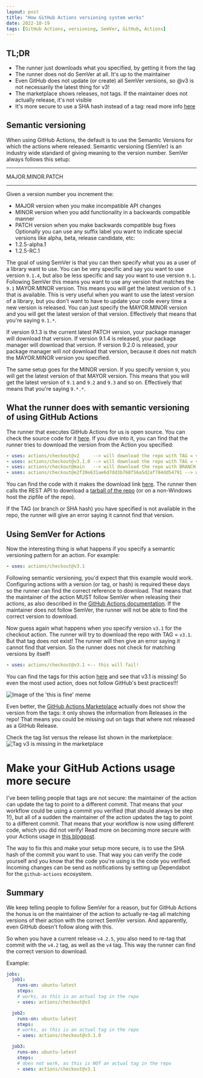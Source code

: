 ```yaml
---
layout: post
title: "How GitHub Actions versioning system works"
date: 2022-10-19
tags: [GitHub Actions, versioning, SemVer, GitHub, Actions]
---
```


## TL;DR
* The runner just downloads what you specified, by getting it from the tag
* The runner does not do SemVer at all. It's up to the maintainer
* Even GitHub does not update (or create) all SemVer versions, so @v3 is not necessarily the latest thing for v3!
* The marketplace shows releases, not tags. If the maintainer does not actually release, it's not visible
* It's more secure to use a SHA hash instead of a tag: read more info [here](/blog/2021/12/11/GitHub-Actions-Maturity-Levels)

## Semantic versioning

When using GitHub Actions, the default is to use the Semantic Versions for which the actions where released. Semantic versioning (SemVer) is an industry wide standard of giving meaning to the version number. SemVer always follows this setup:

----------------

MAJOR.MINOR.PATCH

----------------

Given a version number you increment the:
* MAJOR version when you make incompatible API changes
* MINOR version when you add functionality in a backwards compatible manner
* PATCH version when you make backwards compatible bug fixes
Optionally you can use any suffix label you want to indicate special versions like alpha, beta, release candidate, etc:
* 1.2.5-alpha.1
* 1.2.5-RC.1

The goal of using SemVer is that you can then specify what you as a user of a library want to use. You can be very specific and say you want to use version `9.1.4`, but also be less specific and say you want to use version `9.1`. Following SemVer this means you want to use any version that matches the `9.1` MAYOR.MINOR version. This means you will get the latest version of `9.1` that is available. This is very useful when you want to use the latest version of a library, but you don't want to have to update your code every time a new version is released. You can just specify the MAYOR.MINOR version and you will get the latest version of that version. Effectively that means that you're saying `9.1.*`.

If version 9.1.3 is the current latest PATCH version, your package manager will download that version. If version 9.1.4 is released, your package manager will download that version. If version 9.2.0 is released, your package manager will *not* download that version, because it does not match the MAYOR.MINOR version you specified.

The same setup goes for the MINOR version. If you specify version `9`, you will get the latest version of that MAYOR version. This means that you will get the latest version of `9.1` and `9.2` and `9.3` and so on. Effectively that means that you're saying `9.*.*`.

## What the runner does with semantic versioning of using GitHub Actions
The runner that executes GitHub Actions for us is open source. You can check the source code for it [here](https://github.com/actions/runner). If you dive into it, you can find that the runner tries to download the version from the Action you specified:
``` yaml
- uses: actions/checkout@v2     --> will download the repo with TAG = v2
- uses: actions/checkout@v3.1.0 --> will download the repo with TAG = v3.1.0
- uses: actions/checkout@main   --> will download the repo with BRANCH = main
- uses: actions/checkout@e2f20e631ae6d7dd3b768f56a5d2af784dd54791 --> will download the repo with COMMIT = e2f20e631ae6d7dd3b768f56a5d2af784dd54791 (SHA hash)
```
You can find the code with it makes the download link [here](https://github.com/actions/runner/blob/5421fe3f7107f770c904ed4c7e506ae7a5cde2c2/src/Runner.Worker/ActionManager.cs#L1122-L1123). The runner then calls the REST API to download a [tarball of the repo](https://docs.github.com/en/rest/repos/contents#download-a-repository-archive-tar) (or on a non-Windows host the zipfile of the repo).

If the TAG (or branch or SHA hash) you have specified is not available in the repo, the runner will give an error saying it cannot find that version.

## Using SemVer for Actions
Now the interesting thing is what happens if you specify a semantic versioning pattern for an action. For example:
``` yaml
- uses: actions/checkout@v3.1
```

Following semantic versioning, you'd expect that this example would work. Configuring actions with a version (or tag, or hash) is required these days so the runner can find the correct reference to download. That means that the maintainer of the action MUST follow SemVer when releasing their actions, as also described in the [GitHub Actions documentation](https://docs.github.com/en/actions/creating-actions/releasing-and-maintaining-actions#setting-up-github-actions-workflows). If the maintainer does not follow SemVer, the runner will not be able to find the correct version to download.

Now guess again what happens when you specify version `v3.1` for the checkout action. The runner will try to download the repo with TAG = `v3.1`. But that tag does not exist! The runner will then give an error saying it cannot find that version. So the runner does not check for matching versions by itself!
``` yaml
- uses: actions/checkout@v3.1 <-- this will fail!
```
You can find the tags for this action [here](https://github.com/actions/checkout/tags) and see that v3.1 is missing! So even the most used action, does not follow GitHub's best practices!!!

![Image of the 'this is fine' meme](/images/2022/20220918/this-is-fine.jpg)

Even better, the [GitHub Actions Marketplace](https://github.com/marketplace) actually does not show the version from the tags: it only shows the information from Releases in the repo! That means you could be missing out on tags that where not released as a GitHub Release.

Check the tag list versus the release list shown in the marketplace:
![Tag v3 is missing in the marketplace](/images/2022/20221019/20221019_actions_checkout.png)

# Make your GitHub Actions usage more secure
I've been telling people that tags are not secure: the maintainer of the action can update the tag to point to a different commit. That means that your workflow could be using a commit you verified (that should always be step 1!), but all of a sudden the maintainer of the action updates the tag to point to a different commit. That means that your workflow is now using different code, which you did not verify! Read more on becoming more secure with your Actions usage in [this blogpost](/blog/2021/12/11/GitHub-Actions-Maturity-Levels).

The way to fix this and make your setup more secure, is to use the SHA hash of the commit you want to use. That way you can verify the code yourself and you know that the code you're using is the code you verified. Incoming changes can be send as notifications by setting up Dependabot for the `github-actions` ecosystem.

## Summary
We keep telling people to follow SemVer for a reason, but for GitHub Actions the honus is on the maintainer of the action to actually re-tag all matching versions of their action with the correct SemVer version. And apparently, even GitHub doesn't follow along with this.

So when you have a current release `v4.2.5`, you also need to re-tag that commit with the `v4.2` tag, as well as the `v4` tag. This way the runner can find the correct version to download.

Example:
``` yaml
jobs:
  job1:
    runs-on: ubuntu-latest
    steps:
    # works, as this is an actual tag in the repo
    - uses: actions/checkout@v3

  job2:
    runs-on: ubuntu-latest
    steps:
    # works, as this is an actual tag in the repo
    - uses: actions/checkout@v3.1.0

  job3:
    runs-on: ubuntu-latest
    steps:
    # does not work, as this is NOT an actual tag in the repo
    - uses: actions/checkout@v3.1
```